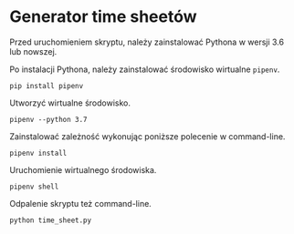 # Generator time sheetów
Przed uruchomieniem skryptu, należy zainstalować Pythona w wersji 3.6 lub nowszej.

Po instalacji Pythona, należy zainstalować środowisko wirtualne `pipenv`.

`pip install pipenv`

Utworzyć wirtualne środowisko.

`pipenv --python 3.7`

Zainstalować zależność wykonując poniższe polecenie w command-line.

`pipenv install`

Uruchomienie wirtualnego środowiska.

`pipenv shell`

Odpalenie skryptu też command-line.

`python time_sheet.py`